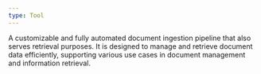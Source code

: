 ```yaml
---
type: Tool
---
```


A customizable and fully automated document ingestion pipeline that also serves retrieval purposes. It is designed to manage and retrieve document data efficiently, supporting various use cases in document management and information retrieval.